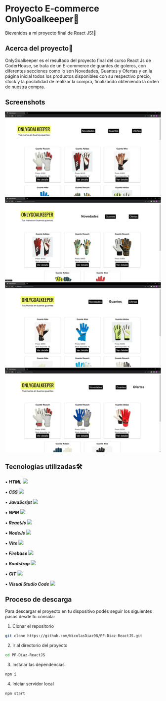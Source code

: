 
# Proyecto E-commerce OnlyGoalkeeper🚀

Bievenidos a mi proyecto final de React JS!👋

## Acerca del proyecto📄

OnlyGoalkeeper es el resultado del proyecto final del curso React Js de CoderHouse, se trata de un E-commerce de guantes de goleros, con diferentes secciones como lo son Novedades, Guantes y Ofertas y en la página inicial todos los productos disponibles con su respectivo precio, stock y la posibilidad de realizar la compra, finalizando obteniendo la orden de nuestra compra.




## Screenshots

![Screenshot](src/assets/Captura-1.jpg)
![Screenshot](src/assets/Captura-2.jpg)
![Screenshot](src/assets/Captura-3.jpg)
![Screenshot](src/assets/Captura-4.jpg)



## Tecnologías utilizadas🛠️

▪️ ***HTML*** ![](https://img.shields.io/badge/version-5-<green>)

▪️ ***CSS*** ![](https://img.shields.io/badge/version-3-<green>)

▪️ ***JavaScript*** ![](https://img.shields.io/badge/version-ECMAScript6-<green>)

▪️ ***NPM*** ![](https://img.shields.io/badge/version-9.6.4-<green>)

▪️ ***ReactJs*** ![](https://img.shields.io/badge/version-18.2.0-<green>)

▪️ ***NodeJs*** ![](https://img.shields.io/badge/version-18.16.0-<green>)

▪️ ***Vite*** ![](https://img.shields.io/badge/version-4.3.8-<green>)

▪️ ***Firebase*** ![](https://img.shields.io/badge/version-9.22.0-<green>)

▪️ ***Bootstrap*** ![](https://img.shields.io/badge/version-5.3.0-<green>)

▪️ ***GIT*** ![](https://img.shields.io/badge/version-2.40.1-<green>)

▪️ ***Visual Studio Code*** ![](https://img.shields.io/badge/version-1.78-<green>)

## Proceso de descarga

Para descargar el proyecto en tu dispositivo podés seguir los siguientes pasos desde tu consola:

1) Clonar el repositorio
```bash
git clone https://github.com/NicolasDiaz98/PF-Diaz-ReactJS.git
```

2) Ir al directorio del proyecto
```bash
cd PF-Diaz-ReactJS
```

3) Instalar las dependencias
```bash
npm i
```

4) Iniciar servidor local
```bash
npm start
```